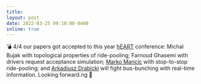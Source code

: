 ```yaml
---
title:
layout: post
date: 2022-03-25 09:10:00-0400
inline: true
---
```


💣 4/4 our papers got accepted to this year [hEART](https://heart2022.com/) conference: 
Michal Bujak with topological properties of ride-pooling;
Farnoud Ghasemi with drivers request acceptance simulation;
[Marko Maricic](https://repository.tudelft.nl/islandora/object/uuid%3A3e9426a7-a3ec-4943-af7c-55a26592beaa) with stop-to-stop ride-pooling;
and [Arkadiusz Drabicki](https://doi.org/10.1007/s11116-022-10270-3) will fight bus-bunching with real-time information. Looking forward.ng 🚀
